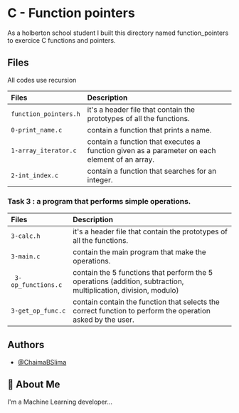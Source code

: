 # C - Function pointers

As a holberton school student I built this directory named function_pointers to exercice C functions and pointers.

## Files
 All codes use recursion

| Files |  Description                |
| :-------- |  :------------------------- |
| `function_pointers.h` | it's a header file that contain the prototypes of all the functions.|
| `0-print_name.c` |contain a function that prints a name. |
| `1-array_iterator.c` | contain  a function that executes a function given as a parameter on each element of an array. |
| `2-int_index.c` | contain  a function that searches for an integer. |

### Task 3 : a program that performs simple operations.

| Files |  Description                |
| :-------- |  :------------------------- |
| `3-calc.h` | it's a header file that contain the prototypes of all the functions.|
| `3-main.c` |contain the main program that make the operations. |
| ` 3-op_functions.c` | contain the 5  functions that perform the 5 operations (addition, subtraction,  multiplication,  division,  modulo) |
| `3-get_op_func.c` | contain contain the function that selects the correct function to perform the operation asked by the user. |


## Authors

- [@ChaimaBSlima](https://github.com/ChaimaBSlima)


## 🚀 About Me
I'm a Machine Learning developer...
